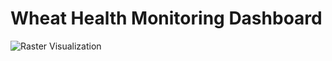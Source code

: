 # Wheat Health Monitoring Dashboard

![Raster Visualization](https://user-images.githubusercontent.com/65748116/230757994-63a1d4c7-10ca-45d8-8ba2-acd0aa1af85c.jpg)
